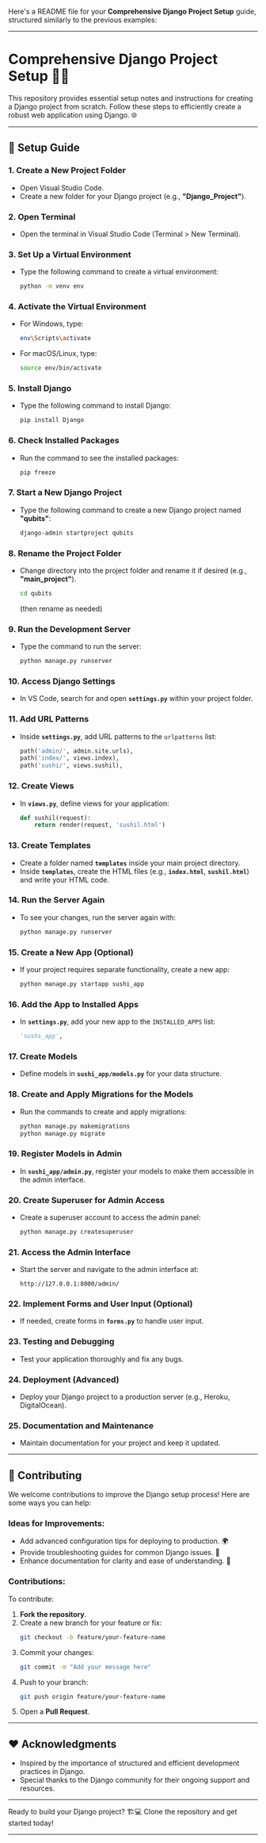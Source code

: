 Here's a README file for your **Comprehensive Django Project Setup** guide, structured similarly to the previous examples:

---

# Comprehensive Django Project Setup 🚀🐍

This repository provides essential setup notes and instructions for creating a Django project from scratch. Follow these steps to efficiently create a robust web application using Django. 🌐

---

## 🌟 Setup Guide

### 1. Create a New Project Folder
- Open Visual Studio Code.
- Create a new folder for your Django project (e.g., **"Django_Project"**).

### 2. Open Terminal
- Open the terminal in Visual Studio Code (Terminal > New Terminal).

### 3. Set Up a Virtual Environment
- Type the following command to create a virtual environment:
  ```bash
  python -m venv env
  ```

### 4. Activate the Virtual Environment
- For Windows, type:
  ```bash
  env\Scripts\activate
  ```
- For macOS/Linux, type:
  ```bash
  source env/bin/activate
  ```

### 5. Install Django
- Type the following command to install Django:
  ```bash
  pip install Django
  ```

### 6. Check Installed Packages
- Run the command to see the installed packages:
  ```bash
  pip freeze
  ```

### 7. Start a New Django Project
- Type the following command to create a new Django project named **"qubits"**:
  ```bash
  django-admin startproject qubits
  ```

### 8. Rename the Project Folder
- Change directory into the project folder and rename it if desired (e.g., **"main_project"**).
  ```bash
  cd qubits
  ```
  (then rename as needed)

### 9. Run the Development Server
- Type the command to run the server:
  ```bash
  python manage.py runserver
  ```

### 10. Access Django Settings
- In VS Code, search for and open **`settings.py`** within your project folder.

### 11. Add URL Patterns
- Inside **`settings.py`**, add URL patterns to the `urlpatterns` list:
  ```python
  path('admin/', admin.site.urls),
  path('index/', views.index),
  path('sushi/', views.sushil),
  ```

### 12. Create Views
- In **`views.py`**, define views for your application:
  ```python
  def sushil(request):
      return render(request, 'sushil.html')
  ```

### 13. Create Templates
- Create a folder named **`templates`** inside your main project directory.
- Inside **`templates`**, create the HTML files (e.g., **`index.html`**, **`sushil.html`**) and write your HTML code.

### 14. Run the Server Again
- To see your changes, run the server again with:
  ```bash
  python manage.py runserver
  ```

### 15. Create a New App (Optional)
- If your project requires separate functionality, create a new app:
  ```bash
  python manage.py startapp sushi_app
  ```

### 16. Add the App to Installed Apps
- In **`settings.py`**, add your new app to the `INSTALLED_APPS` list:
  ```python
  'sushi_app',
  ```

### 17. Create Models
- Define models in **`sushi_app/models.py`** for your data structure.

### 18. Create and Apply Migrations for the Models
- Run the commands to create and apply migrations:
  ```bash
  python manage.py makemigrations
  python manage.py migrate
  ```

### 19. Register Models in Admin
- In **`sushi_app/admin.py`**, register your models to make them accessible in the admin interface.

### 20. Create Superuser for Admin Access
- Create a superuser account to access the admin panel:
  ```bash
  python manage.py createsuperuser
  ```

### 21. Access the Admin Interface
- Start the server and navigate to the admin interface at:
  ```
  http://127.0.0.1:8000/admin/
  ```

### 22. Implement Forms and User Input (Optional)
- If needed, create forms in **`forms.py`** to handle user input.

### 23. Testing and Debugging
- Test your application thoroughly and fix any bugs.

### 24. Deployment (Advanced)
- Deploy your Django project to a production server (e.g., Heroku, DigitalOcean).

### 25. Documentation and Maintenance
- Maintain documentation for your project and keep it updated.

---

## 🤝 Contributing

We welcome contributions to improve the Django setup process! Here are some ways you can help:

### Ideas for Improvements:
- Add advanced configuration tips for deploying to production. 🌍  
- Provide troubleshooting guides for common Django issues. 🐞  
- Enhance documentation for clarity and ease of understanding. 📝  

### Contributions:
To contribute:
1. **Fork the repository**.  
2. Create a new branch for your feature or fix:  
   ```bash
   git checkout -b feature/your-feature-name
   ```
3. Commit your changes:  
   ```bash
   git commit -m "Add your message here"
   ```
4. Push to your branch:  
   ```bash
   git push origin feature/your-feature-name
   ```
5. Open a **Pull Request**.  

---

## ❤️ Acknowledgments

- Inspired by the importance of structured and efficient development practices in Django.  
- Special thanks to the Django community for their ongoing support and resources.  

---

Ready to build your Django project? 🏗️💻 Clone the repository and get started today! 

--- 
